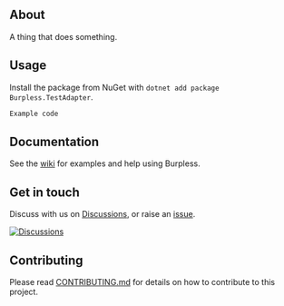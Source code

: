 ﻿## About

A thing that does something.

## Usage
Install the package from NuGet with `dotnet add package Burpless.TestAdapter`.

```csharp
Example code
```

## Documentation
See the [wiki](https://github.com/burpless/burpless/wiki) for examples and help using Burpless.

## Get in touch
Discuss with us on [Discussions](https://github.com/burpless/burpless/discussions), or raise an [issue](https://github.com/burpless/burpless/issues).

[![Discussions](https://img.shields.io/badge/DISCUSS-ON%20GITHUB-yellow?style=for-the-badge)](https://github.com/burpless/burpless/discussions)

## Contributing
Please read [CONTRIBUTING.md](CONTRIBUTING.md) for details on how to contribute to this project.
